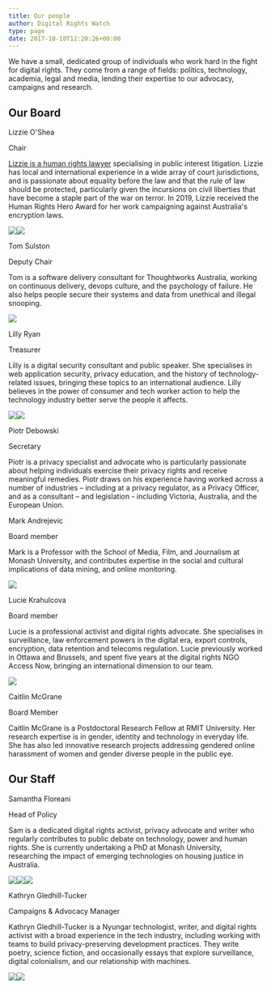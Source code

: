 ```yaml
---
title: Our people
author: Digital Rights Watch
type: page
date: 2017-10-10T12:20:26+00:00
---
```

We have a small, dedicated group of individuals who work hard in the fight for digital rights. They come from a range of fields: politics, technology, academia, legal and media, lending their expertise to our advocacy, campaigns and research.

## Our Board

Lizzie O'Shea

Chair

[Lizzie is a human rights lawyer](https://digitalrightswatch.org.au/2020/03/09/an-introduction-from-drws-new-chairperson/) specialising in public interest litigation. Lizzie has local and international experience in a wide array of court jurisdictions, and is passionate about equality before the law and that the rule of law should be protected, particularly given the incursions on civil liberties that have become a staple part of the war on terror. In 2019, Lizzie received the Human Rights Hero Award for her work campaigning against Australia's encryption laws.

[![](https://digitalrightswatch.org.au/wp-content/plugins/team-members/inc/img/links/twitter.png)](https://twitter.com/Lizzie_OShea)[![](https://digitalrightswatch.org.au/wp-content/plugins/team-members/inc/img/links/website.png)](https://lizzieoshea.com/)

Tom Sulston

Deputy Chair

Tom is a software delivery consultant for Thoughtworks Australia, working on continuous delivery, devops culture, and the psychology of failure. He also helps people secure their systems and data from unethical and illegal snooping.

[![](https://digitalrightswatch.org.au/wp-content/plugins/team-members/inc/img/links/twitter.png)](https://twitter.com/tomsulston)

Lilly Ryan

Treasurer

Lilly is a digital security consultant and public speaker. She specialises in web application security, privacy education, and the history of technology-related issues, bringing these topics to an international audience. Lilly believes in the power of consumer and tech worker action to help the technology industry better serve the people it affects.

[![](https://digitalrightswatch.org.au/wp-content/plugins/team-members/inc/img/links/twitter.png)](https://twitter.com/attacus_au)[![](https://digitalrightswatch.org.au/wp-content/plugins/team-members/inc/img/links/website.png)](https://www.attacus.net/)

Piotr Debowski

Secretary

Piotr is a privacy specialist and advocate who is particularly passionate about helping individuals exercise their privacy rights and receive meaningful remedies. Piotr draws on his experience having worked across a number of industries – including at a privacy regulator, as a Privacy Officer, and as a consultant – and legislation - including Victoria, Australia, and the European Union.

Mark Andrejevic

Board member

Mark is a Professor with the School of Media, Film, and Journalism at Monash University, and contributes expertise in the social and cultural implications of data mining, and online monitoring.

[![](https://digitalrightswatch.org.au/wp-content/plugins/team-members/inc/img/links/twitter.png)](https://twitter.com/MarkAndrejevic)

Lucie Krahulcova

Board member

Lucie is a professional activist and digital rights advocate. She specialises in surveillance, law enforcement powers in the digital era, export controls, encryption, data retention and telecoms regulation. Lucie previously worked in Ottawa and Brussels, and spent five years at the digital rights NGO Access Now, bringing an international dimension to our team.

[![](https://digitalrightswatch.org.au/wp-content/plugins/team-members/inc/img/links/twitter.png)](https://twitter.com/nomadiclucie)

Caitlin McGrane

Board Member

Caitlin McGrane is a Postdoctoral Research Fellow at RMIT University. Her research expertise is in gender, identity and technology in everyday life. She has also led innovative research projects addressing gendered online harassment of women and gender diverse people in the public eye.

## Our Staff

Samantha Floreani

Head of Policy

Sam is a dedicated digital rights activist, privacy advocate and writer who regularly contributes to public debate on technology, power and human rights. She is currently undertaking a PhD at Monash University, researching the impact of emerging technologies on housing justice in Australia.

[![](https://digitalrightswatch.org.au/wp-content/plugins/team-members/inc/img/links/twitter.png)](https://twitter.com/samfloreani)[![](https://digitalrightswatch.org.au/wp-content/plugins/team-members/inc/img/links/email.png)](mailto:samantha@digitalrightswatch.org.au)[![](https://digitalrightswatch.org.au/wp-content/plugins/team-members/inc/img/links/website.png)](https://www.samanthafloreani.com/)

Kathryn Gledhill-Tucker

Campaigns & Advocacy Manager

Kathryn Gledhill-Tucker is a Nyungar technologist, writer, and digital rights activist with a broad experience in the tech industry, including working with teams to build privacy-preserving development practices. They write poetry, science fiction, and occasionally essays that explore surveillance, digital colonialism, and our relationship with machines.

[![](https://digitalrightswatch.org.au/wp-content/plugins/team-members/inc/img/links/email.png)](mailto:kat@digitalrightswatch.org.au)[![](https://digitalrightswatch.org.au/wp-content/plugins/team-members/inc/img/links/website.png)](https://kgt.dev/)
